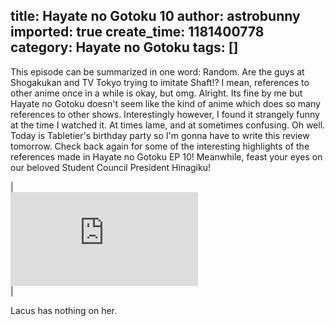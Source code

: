 title: Hayate no Gotoku 10
author: astrobunny
imported: true
create_time: 1181400778
category: Hayate no Gotoku
tags: []
---
This episode can be summarized in one word: Random. Are the guys at Shogakukan and TV Tokyo trying to imitate Shaft!? I mean, references to other anime once in a while is okay, but omg. Alright. Its fine by me but Hayate no Gotoku doesn't seem like the kind of anime which does so many references to other shows. Interestingly however, I found it strangely funny at the time I watched it. At times lame, and at sometimes confusing. Oh well. Today is Tabletier's birthday party so I'm gonna have to write this review tomorrow. Check back again for some of the interesting highlights of the references made in Hayate no Gotoku EP 10! Meanwhile, feast your eyes on our beloved Student Council President Hinagiku!

  
|   
 ![Hinagiku](http://gallery.astrobunny.net/main.php?g2_view=core.DownloadItem&g2_itemId=378&g2_serialNumber=1)  
 |
  

  
  
Lacus has nothing on her.